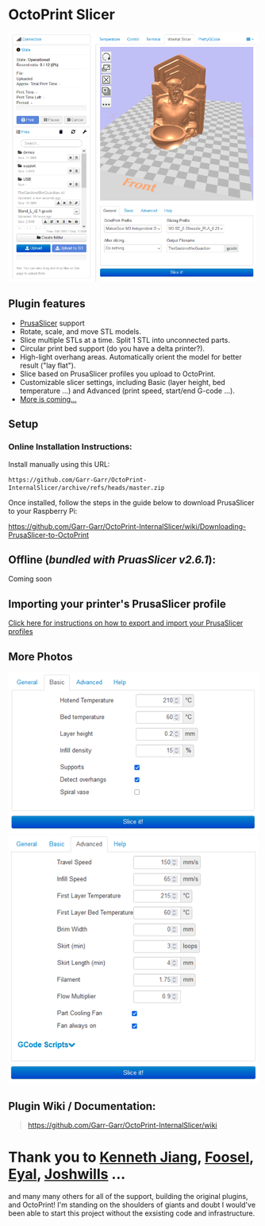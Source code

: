 # OctoPrint Slicer

<img src="/docs/readme_1.png" width="600">

## Plugin features
- [PrusaSlicer](https://www.prusa3d.com/page/prusaslicer_424/) support
- Rotate, scale, and move STL models.
- Slice multiple STLs at a time. Split 1 STL into unconnected parts.
- Circular print bed support (do you have a delta printer?).
- High-light overhang areas. Automatically orient the model for better result ("lay flat").
- Slice based on PrusaSlicer profiles you upload to OctoPrint.
- Customizable slicer settings, including Basic (layer height, bed temperature ...) and Advanced (print speed, start/end G-code ...).
- [More is coming...](https://github.com/Garr-Garr/OctoPrint-InternalSlicer/wiki/Future-Plans)

## Setup
### Online Installation Instructions:
Install manually using this URL:

    https://github.com/Garr-Garr/OctoPrint-InternalSlicer/archive/refs/heads/master.zip

Once installed, follow the steps in the guide below to download PrusaSlicer to your Raspberry Pi:

https://github.com/Garr-Garr/OctoPrint-InternalSlicer/wiki/Downloading-PrusaSlicer-to-OctoPrint

## Offline (_bundled with PruasSlicer v2.6.1_): 

Coming soon

## Importing your printer's PrusaSlicer profile

[Click here for instructions on how to export and import your PrusaSlicer profiles](https://github.com/Garr-Garr/OctoPrint-InternalSlicer/wiki/Exporting-and-Importing-PrusaSlicer-Profiles)

## More Photos

<img src="/docs/readme_3.png" width="600">
<img src="/docs/readme_4.png" width="600">

## Plugin Wiki / Documentation:

> https://github.com/Garr-Garr/OctoPrint-InternalSlicer/wiki

# Thank you to [Kenneth Jiang](https://github.com/kennethjiang/), [Foosel](https://github.com/foosel), [Eyal](https://github.com/eyal0), [Joshwills](https://github.com/joshwills) ...

and many many others for all of the support, building the original plugins, and OctoPrint!
I'm standing on the shoulders of giants and doubt I would've been able to start this project without the exsisting code and infrastructure. 
